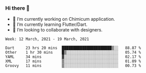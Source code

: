 ### Hi there 👋

<!--
**devcat37/devcat37** is a ✨ _special_ ✨ repository because its `README.md` (this file) appears on your GitHub profile.-->


- 🔭 I’m currently working on Chimicum application.
- 🌱 I’m currently learning Flutter/Dart.
- 👯 I’m looking to collaborate with designers.
<!-- - 🤔 I’m looking for help with ... -->

<!--START_SECTION:waka-->
```text
Week: 12 March, 2021 - 19 March, 2021

Dart     23 hrs 20 mins  ██████████████████████▒░░   88.87 % 
Other    1 hr 30 mins    █▒░░░░░░░░░░░░░░░░░░░░░░░   05.74 % 
YAML     34 mins         ▓░░░░░░░░░░░░░░░░░░░░░░░░   02.17 % 
XML      17 mins         ▒░░░░░░░░░░░░░░░░░░░░░░░░   01.09 % 
Groovy   11 mins         ▒░░░░░░░░░░░░░░░░░░░░░░░░   00.73 % 
```
<!--END_SECTION:waka-->
